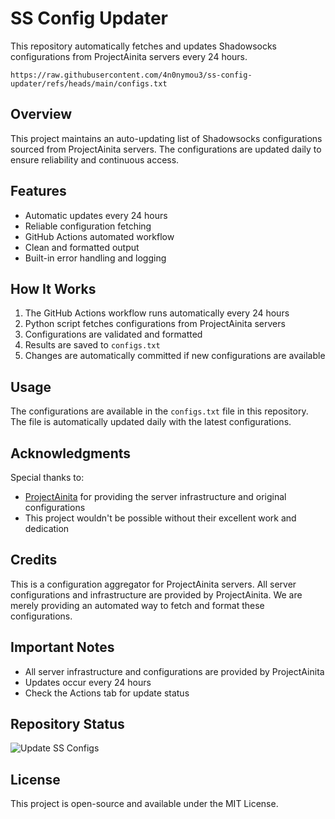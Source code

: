 # SS Config Updater

This repository automatically fetches and updates Shadowsocks configurations from ProjectAinita servers every 24 hours.

```URL
https://raw.githubusercontent.com/4n0nymou3/ss-config-updater/refs/heads/main/configs.txt
```

## Overview

This project maintains an auto-updating list of Shadowsocks configurations sourced from ProjectAinita servers. The configurations are updated daily to ensure reliability and continuous access.

## Features

- Automatic updates every 24 hours
- Reliable configuration fetching
- GitHub Actions automated workflow
- Clean and formatted output
- Built-in error handling and logging

## How It Works

1. The GitHub Actions workflow runs automatically every 24 hours
2. Python script fetches configurations from ProjectAinita servers
3. Configurations are validated and formatted
4. Results are saved to `configs.txt`
5. Changes are automatically committed if new configurations are available

## Usage

The configurations are available in the `configs.txt` file in this repository. The file is automatically updated daily with the latest configurations.

## Acknowledgments

Special thanks to:
- [ProjectAinita](https://ainita.net/vpn) for providing the server infrastructure and original configurations
- This project wouldn't be possible without their excellent work and dedication

## Credits

This is a configuration aggregator for ProjectAinita servers. All server configurations and infrastructure are provided by ProjectAinita. We are merely providing an automated way to fetch and format these configurations.

## Important Notes

- All server infrastructure and configurations are provided by ProjectAinita
- Updates occur every 24 hours
- Check the Actions tab for update status

## Repository Status
![Update SS Configs](https://github.com/4n0nymou3/ss-config-updater/workflows/Update%20SS%20Configs/badge.svg)

## License

This project is open-source and available under the MIT License.